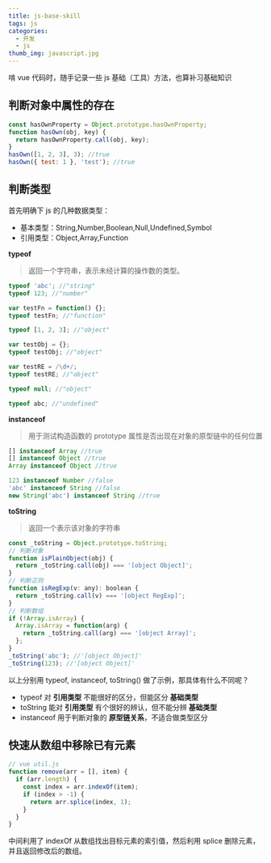 ```yaml
---
title: js-base-skill
tags: js
categories:
  - 开发
  - js
thumb_img: javascript.jpg
---
```


啃 vue 代码时，随手记录一些 js 基础（工具）方法，也算补习基础知识

## 判断对象中属性的存在

```js
const hasOwnProperty = Object.prototype.hasOwnProperty;
function hasOwn(obj, key) {
  return hasOwnProperty.call(obj, key);
}
hasOwn([1, 2, 3], 3); //true
hasOwn({ test: 1 }, 'test'); //true
```

## 判断类型

首先明确下 js 的几种数据类型：

- 基本类型：String,Number,Boolean,Null,Undefined,Symbol
- 引用类型：Object,Array,Function

**typeof**

> 返回一个字符串，表示未经计算的操作数的类型。

```js
typeof 'abc'; //"string"
typeof 123; //"number"

var testFn = function() {};
typeof testFn; //"function"

typeof [1, 2, 3]; //"object"

var testObj = {};
typeof testObj; //"object"

var testRE = /\d+/;
typeof testRE; //"object"

typeof null; //"object"

typeof abc; //"undefined"
```

**instanceof**

> 用于测试构造函数的 prototype 属性是否出现在对象的原型链中的任何位置

```js
[] instanceof Array //true
[] instanceof Object //true
Array instanceof Object //true

123 instanceof Number //false
'abc' instanceof String //false
new String('abc') instanceof String //true
```

**toString**

> 返回一个表示该对象的字符串

```js
const _toString = Object.prototype.toString;
// 判断对象
function isPlainObject(obj) {
  return _toString.call(obj) === '[object Object]';
}
// 判断正则
function isRegExp(v: any): boolean {
  return _toString.call(v) === '[object RegExp]';
}
// 判断数组
if (!Array.isArray) {
  Array.isArray = function(arg) {
    return _toString.call(arg) === '[object Array]';
  };
}
_toString('abc'); //'[object Object]'
_toString(123); //'[object Object]'
```

以上分别用 typeof, instanceof, toString() 做了示例，那具体有什么不同呢？

- typeof 对 **引用类型** 不能很好的区分，但能区分 **基础类型**
- toString 能对 **引用类型** 有个很好的辨认，但不能分辨 **基础类型**
- instanceof 用于判断对象的 **原型链关系**，不适合做类型区分

## 快速从数组中移除已有元素

```js
// vue util.js
function remove(arr = [], item) {
  if (arr.length) {
    const index = arr.indexOf(item);
    if (index > -1) {
      return arr.splice(index, 1);
    }
  }
}
```

中间利用了 indexOf 从数组找出目标元素的索引值，然后利用 splice 删除元素，并且返回修改后的数组。
